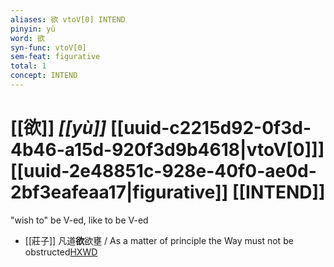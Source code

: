 ```yaml
---
aliases: 欲 vtoV[0] INTEND
pinyin: yù
word: 欲
syn-func: vtoV[0]
sem-feat: figurative
total: 1
concept: INTEND 
---
```

# [[欲]] *[[yù]]*  [[uuid-c2215d92-0f3d-4b46-a15d-920f3d9b4618|vtoV[0]]] [[uuid-2e48851c-928e-40f0-ae0d-2bf3eafeaa17|figurative]] [[INTEND]]
"wish to" be V-ed, like to be V-ed
 - [[莊子]] 凡道**欲**欲壅 / As a matter of principle the Way must not be obstructed[HXWD](https://hxwd.org/textview.html?location=KR5c0126_tls_026-11a.8)